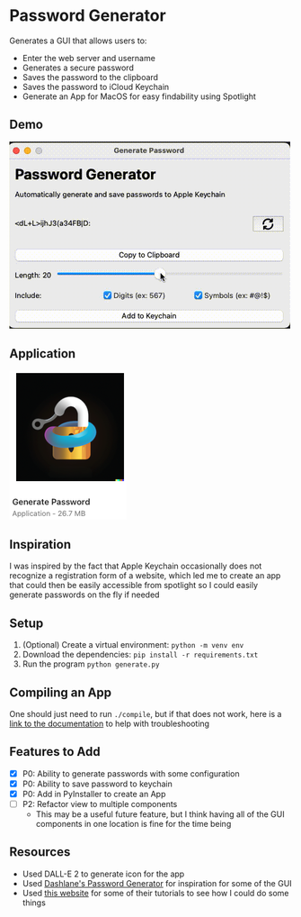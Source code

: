 # Password Generator

Generates a GUI that allows users to:

* Enter the web server and username
* Generates a secure password
* Saves the password to the clipboard
* Saves the password to iCloud Keychain
* Generate an App for MacOS for easy findability using Spotlight

## Demo

![Password Generator Demo](./demo.gif)

## Application

![Password Generator App Icon](./app_image.png)

## Inspiration

I was inspired by the fact that Apple Keychain occasionally does not recognize a
registration form of a website, which led me to create an app that could then be
easily accessible from spotlight so I could easily generate passwords on the fly
if needed

## Setup

1. (Optional) Create a virtual environment: `python -m venv env`
2. Download the dependencies: `pip install -r requirements.txt`
3. Run the program `python generate.py`

## Compiling an App

One should just need to run `./compile`, but if that does not work, here is
a [link to the documentation](https://pyinstaller.org/en/stable/usage.html) to help with troubleshooting

## Features to Add

- [x] P0: Ability to generate passwords with some configuration
- [x] P0: Ability to save password to keychain
- [x] P0: Add in PyInstaller to create an App
- [ ] P2: Refactor view to multiple components
    - This may be a useful future feature, but I think having all of the GUI components in one location
    is fine for the time being

## Resources

- Used DALL-E 2 to generate icon for the app
- Used [Dashlane's Password Generator](https://www.dashlane.com/personal-password-manager/password-generator) for inspiration for some of the GUI
- Used [this website](https://www.pythonguis.com/latest/) for some of their tutorials to see how I could do some things
